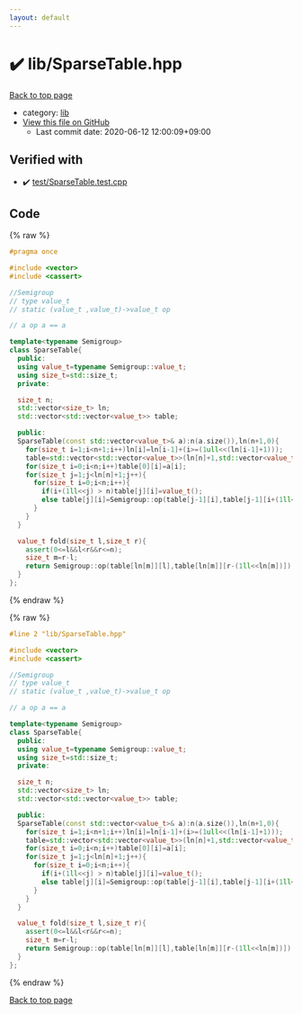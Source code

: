 ```yaml
---
layout: default
---
```


<!-- mathjax config similar to math.stackexchange -->
<script type="text/javascript" async
  src="https://cdnjs.cloudflare.com/ajax/libs/mathjax/2.7.5/MathJax.js?config=TeX-MML-AM_CHTML">
</script>
<script type="text/x-mathjax-config">
  MathJax.Hub.Config({
    TeX: { equationNumbers: { autoNumber: "AMS" }},
    tex2jax: {
      inlineMath: [ ['$','$'] ],
      processEscapes: true
    },
    "HTML-CSS": { matchFontHeight: false },
    displayAlign: "left",
    displayIndent: "2em"
  });
</script>

<script type="text/javascript" src="https://cdnjs.cloudflare.com/ajax/libs/jquery/3.4.1/jquery.min.js"></script>
<script src="https://cdn.jsdelivr.net/npm/jquery-balloon-js@1.1.2/jquery.balloon.min.js" integrity="sha256-ZEYs9VrgAeNuPvs15E39OsyOJaIkXEEt10fzxJ20+2I=" crossorigin="anonymous"></script>
<script type="text/javascript" src="../../assets/js/copy-button.js"></script>
<link rel="stylesheet" href="../../assets/css/copy-button.css" />


# :heavy_check_mark: lib/SparseTable.hpp

<a href="../../index.html">Back to top page</a>

* category: <a href="../../index.html#e8acc63b1e238f3255c900eed37254b8">lib</a>
* <a href="{{ site.github.repository_url }}/blob/master/lib/SparseTable.hpp">View this file on GitHub</a>
    - Last commit date: 2020-06-12 12:00:09+09:00




## Verified with

* :heavy_check_mark: <a href="../../verify/test/SparseTable.test.cpp.html">test/SparseTable.test.cpp</a>


## Code

<a id="unbundled"></a>
{% raw %}
```cpp
#pragma once

#include <vector>
#include <cassert>

//Semigroup
// type value_t 
// static (value_t ,value_t)->value_t op

// a op a == a

template<typename Semigroup>
class SparseTable{
  public:
  using value_t=typename Semigroup::value_t;
  using size_t=std::size_t;
  private:

  size_t n;
  std::vector<size_t> ln;
  std::vector<std::vector<value_t>> table;

  public:
  SparseTable(const std::vector<value_t>& a):n(a.size()),ln(n+1,0){
    for(size_t i=1;i<n+1;i++)ln[i]=ln[i-1]+(i>=(1ull<<(ln[i-1]+1)));
    table=std::vector<std::vector<value_t>>(ln[n]+1,std::vector<value_t>(n,value_t()));
    for(size_t i=0;i<n;i++)table[0][i]=a[i];
    for(size_t j=1;j<ln[n]+1;j++){
      for(size_t i=0;i<n;i++){
        if(i+(1ll<<j) > n)table[j][i]=value_t();
        else table[j][i]=Semigroup::op(table[j-1][i],table[j-1][i+(1ll<<(j-1))]);
      }
    }
  }

  value_t fold(size_t l,size_t r){
    assert(0<=l&&l<r&&r<=n);
    size_t m=r-l;
    return Semigroup::op(table[ln[m]][l],table[ln[m]][r-(1ll<<ln[m])]);
  }
};
```
{% endraw %}

<a id="bundled"></a>
{% raw %}
```cpp
#line 2 "lib/SparseTable.hpp"

#include <vector>
#include <cassert>

//Semigroup
// type value_t 
// static (value_t ,value_t)->value_t op

// a op a == a

template<typename Semigroup>
class SparseTable{
  public:
  using value_t=typename Semigroup::value_t;
  using size_t=std::size_t;
  private:

  size_t n;
  std::vector<size_t> ln;
  std::vector<std::vector<value_t>> table;

  public:
  SparseTable(const std::vector<value_t>& a):n(a.size()),ln(n+1,0){
    for(size_t i=1;i<n+1;i++)ln[i]=ln[i-1]+(i>=(1ull<<(ln[i-1]+1)));
    table=std::vector<std::vector<value_t>>(ln[n]+1,std::vector<value_t>(n,value_t()));
    for(size_t i=0;i<n;i++)table[0][i]=a[i];
    for(size_t j=1;j<ln[n]+1;j++){
      for(size_t i=0;i<n;i++){
        if(i+(1ll<<j) > n)table[j][i]=value_t();
        else table[j][i]=Semigroup::op(table[j-1][i],table[j-1][i+(1ll<<(j-1))]);
      }
    }
  }

  value_t fold(size_t l,size_t r){
    assert(0<=l&&l<r&&r<=n);
    size_t m=r-l;
    return Semigroup::op(table[ln[m]][l],table[ln[m]][r-(1ll<<ln[m])]);
  }
};

```
{% endraw %}

<a href="../../index.html">Back to top page</a>

